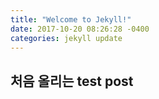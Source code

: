 ```yaml
---
title: "Welcome to Jekyll!"
date: 2017-10-20 08:26:28 -0400
categories: jekyll update
---
```


## 처음 올리는 test post 
